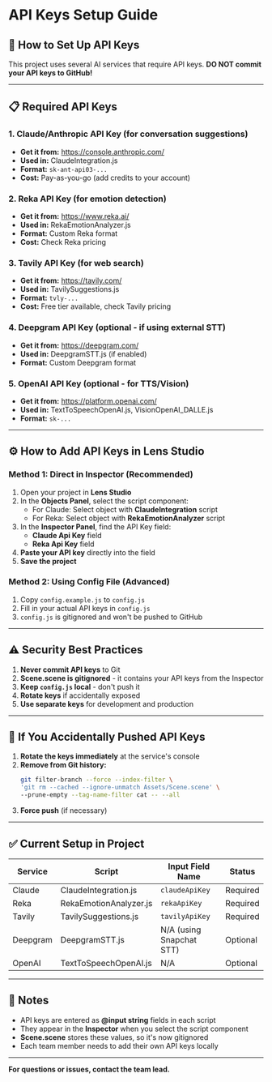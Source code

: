 # API Keys Setup Guide

## 🔑 How to Set Up API Keys

This project uses several AI services that require API keys. **DO NOT commit your API keys to GitHub!**

---

## 📋 Required API Keys

### 1. **Claude/Anthropic API Key** (for conversation suggestions)
- **Get it from:** https://console.anthropic.com/
- **Used in:** ClaudeIntegration.js
- **Format:** `sk-ant-api03-...`
- **Cost:** Pay-as-you-go (add credits to your account)

### 2. **Reka API Key** (for emotion detection)
- **Get it from:** https://www.reka.ai/
- **Used in:** RekaEmotionAnalyzer.js
- **Format:** Custom Reka format
- **Cost:** Check Reka pricing

### 3. **Tavily API Key** (for web search)
- **Get it from:** https://tavily.com/
- **Used in:** TavilySuggestions.js
- **Format:** `tvly-...`
- **Cost:** Free tier available, check Tavily pricing

### 4. **Deepgram API Key** (optional - if using external STT)
- **Get it from:** https://deepgram.com/
- **Used in:** DeepgramSTT.js (if enabled)
- **Format:** Custom Deepgram format

### 5. **OpenAI API Key** (optional - for TTS/Vision)
- **Get it from:** https://platform.openai.com/
- **Used in:** TextToSpeechOpenAI.js, VisionOpenAI_DALLE.js
- **Format:** `sk-...`

---

## ⚙️ How to Add API Keys in Lens Studio

### **Method 1: Direct in Inspector (Recommended)**

1. Open your project in **Lens Studio**
2. In the **Objects Panel**, select the script component:
   - For Claude: Select object with **ClaudeIntegration** script
   - For Reka: Select object with **RekaEmotionAnalyzer** script
3. In the **Inspector Panel**, find the API Key field:
   - **Claude Api Key** field
   - **Reka Api Key** field
4. **Paste your API key** directly into the field
5. **Save the project**

### **Method 2: Using Config File (Advanced)**

1. Copy `config.example.js` to `config.js`
2. Fill in your actual API keys in `config.js`
3. `config.js` is gitignored and won't be pushed to GitHub

---

## ⚠️ Security Best Practices

1. **Never commit API keys** to Git
2. **Scene.scene is gitignored** - it contains your API keys from the Inspector
3. **Keep `config.js` local** - don't push it
4. **Rotate keys** if accidentally exposed
5. **Use separate keys** for development and production

---

## 🚨 If You Accidentally Pushed API Keys

1. **Rotate the keys immediately** at the service's console
2. **Remove from Git history:**
   ```bash
   git filter-branch --force --index-filter \
   'git rm --cached --ignore-unmatch Assets/Scene.scene' \
   --prune-empty --tag-name-filter cat -- --all
   ```
3. **Force push** (if necessary)

---

## ✅ Current Setup in Project

| Service | Script | Input Field Name | Status |
|---------|--------|------------------|--------|
| Claude | ClaudeIntegration.js | `claudeApiKey` | Required |
| Reka | RekaEmotionAnalyzer.js | `rekaApiKey` | Required |
| Tavily | TavilySuggestions.js | `tavilyApiKey` | Required |
| Deepgram | DeepgramSTT.js | N/A (using Snapchat STT) | Optional |
| OpenAI | TextToSpeechOpenAI.js | N/A | Optional |

---

## 📝 Notes

- API keys are entered as **@input string** fields in each script
- They appear in the **Inspector** when you select the script component
- **Scene.scene** stores these values, so it's now gitignored
- Each team member needs to add their own API keys locally

---

**For questions or issues, contact the team lead.**

